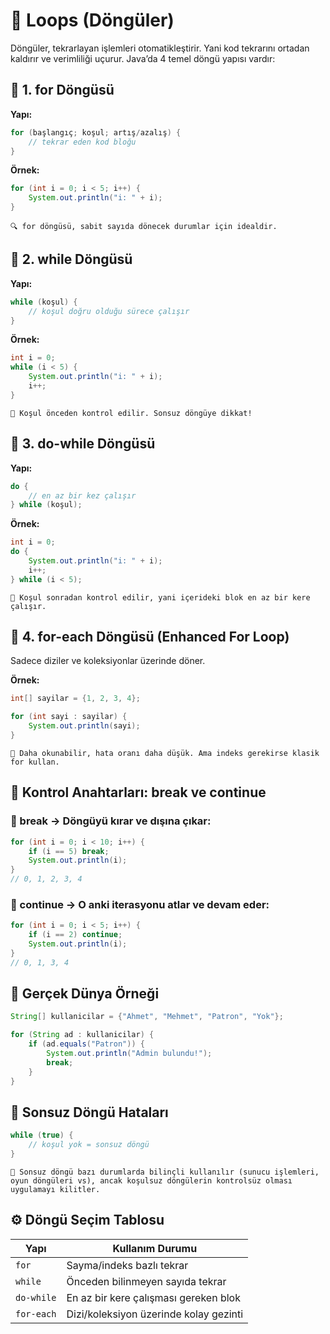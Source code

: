 # 🔁 Loops (Döngüler)

Döngüler, tekrarlayan işlemleri otomatikleştirir. Yani kod tekrarını ortadan kaldırır ve verimliliği uçurur. Java’da 4 temel döngü yapısı vardır:

## 🔸 1. for Döngüsü

__Yapı:__

```java
for (başlangıç; koşul; artış/azalış) {
    // tekrar eden kod bloğu
}
```

__Örnek:__

```java
for (int i = 0; i < 5; i++) {
    System.out.println("i: " + i);
}
```

`🔍 for döngüsü, sabit sayıda dönecek durumlar için idealdir.`

## 🔹 2. while Döngüsü

__Yapı:__

```java
while (koşul) {
    // koşul doğru olduğu sürece çalışır
}
```

__Örnek:__

```java
int i = 0;
while (i < 5) {
    System.out.println("i: " + i);
    i++;
}
```

`🔁 Koşul önceden kontrol edilir. Sonsuz döngüye dikkat!`

## 🔸 3. do-while Döngüsü

__Yapı:__

```java
do {
    // en az bir kez çalışır
} while (koşul);
```

__Örnek:__

```java
int i = 0;
do {
    System.out.println("i: " + i);
    i++;
} while (i < 5);
```

`🧠 Koşul sonradan kontrol edilir, yani içerideki blok en az bir kere çalışır.`

## 🔹 4. for-each Döngüsü (Enhanced For Loop)

Sadece diziler ve koleksiyonlar üzerinde döner.

__Örnek:__

```java
int[] sayilar = {1, 2, 3, 4};

for (int sayi : sayilar) {
    System.out.println(sayi);
}
```

`🚀 Daha okunabilir, hata oranı daha düşük. Ama indeks gerekirse klasik for kullan.`

## 🚫 Kontrol Anahtarları: break ve continue

### 🔻 break → Döngüyü kırar ve dışına çıkar:

```java
for (int i = 0; i < 10; i++) {
    if (i == 5) break;
    System.out.println(i);
}
// 0, 1, 2, 3, 4
```

### 🔻 continue → O anki iterasyonu atlar ve devam eder:

```java
for (int i = 0; i < 5; i++) {
    if (i == 2) continue;
    System.out.println(i);
}
// 0, 1, 3, 4
```

## 💼 Gerçek Dünya Örneği

```java
String[] kullanicilar = {"Ahmet", "Mehmet", "Patron", "Yok"};

for (String ad : kullanicilar) {
    if (ad.equals("Patron")) {
        System.out.println("Admin bulundu!");
        break;
    }
}
```

## 🧨 Sonsuz Döngü Hataları

```java
while (true) {
    // koşul yok = sonsuz döngü
}
```

`🧠 Sonsuz döngü bazı durumlarda bilinçli kullanılır (sunucu işlemleri, oyun döngüleri vs), ancak koşulsuz döngülerin kontrolsüz olması uygulamayı kilitler.`

## ⚙️ Döngü Seçim Tablosu

| Yapı       | Kullanım Durumu                        |
| ---------- | -------------------------------------- |
| `for`      | Sayma/indeks bazlı tekrar              |
| `while`    | Önceden bilinmeyen sayıda tekrar       |
| `do-while` | En az bir kere çalışması gereken blok  |
| `for-each` | Dizi/koleksiyon üzerinde kolay gezinti |


